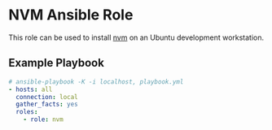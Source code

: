 # NVM Ansible Role

This role can be used to install [nvm](https://github.com/nvm-sh/nvm) on an Ubuntu development workstation.

## Example Playbook

```yml
# ansible-playbook -K -i localhost, playbook.yml
- hosts: all
  connection: local
  gather_facts: yes
  roles:
    - role: nvm
```
